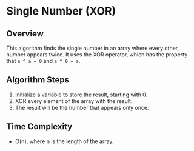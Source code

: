 # Single Number (XOR)

## Overview
This algorithm finds the single number in an array where every other number appears twice. It uses the XOR operator, which has the property that `a ^ a = 0` and `a ^ 0 = a`.

## Algorithm Steps
1. Initialize a variable to store the result, starting with 0.
2. XOR every element of the array with the result.
3. The result will be the number that appears only once.

## Time Complexity
- O(n), where n is the length of the array.

